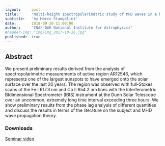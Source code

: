 ```yaml
---
layout:     post
title:      "Multi-height spectropolarimetric study of MHD waves in a big sunspot observed with IBIS"
subtitle:   "by Marco Stangalini"
date:       2018-09-20 11:00:00
author:     "INAF-OAR National Institute for Astrophysics"
#header-img: "img/img_2017-10-26.jpg"
published:  true
---
```


## Abstract
We present preliminary results derived from the analysis of spectropolarimetric measurements of active region AR12546, which represents one of the largest sunspots to have emerged onto the solar surface over the last 20 years. The region was observed with full-Stokes scans of the Fe I 617.3 nm and Ca II 854.2 nm lines with the Interferometric BIdimensional Spectrometer (IBIS) instrument at the Dunn Solar Telescope over an uncommon, extremely long time interval exceeding three hours. We show preliminary results from the phase lag analysis of different quantities and discuss the results in terms of the literature on the subject and MHD wave propagation theory.

### Downloads

[Seminar video](https://folk.uio.no/tiago/espos/videos/2018-09-20-Stangalini.mp4)
